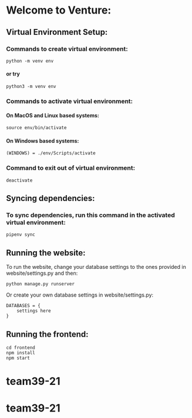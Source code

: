 # Welcome to Venture:

## Virtual Environment Setup:

### Commands to create virtual environment:

```
python -m venv env
```

#### or try

```
python3 -m venv env
```

### Commands to activate virtual environment:

#### On MacOS and Linux based systems:

```
source env/bin/activate
```

#### On Windows based systems:

```
(WINDOWS) = ./env/Scripts/activate
```

### Command to exit out of virtual environment:

```
deactivate
```

## Syncing dependencies:

### To sync dependencies, run this command in the activated virtual environment:

```
pipenv sync
```

## Running the website:
To run the website, change your database settings to the ones provided in website/settings.py and then:
```
python manage.py runserver 
```

Or create your own database settings in website/settings.py:
```
DATABASES = {
    settings here
}
```

## Running the frontend:
```
cd frontend
npm install
npm start
```

# team39-21
# team39-21
